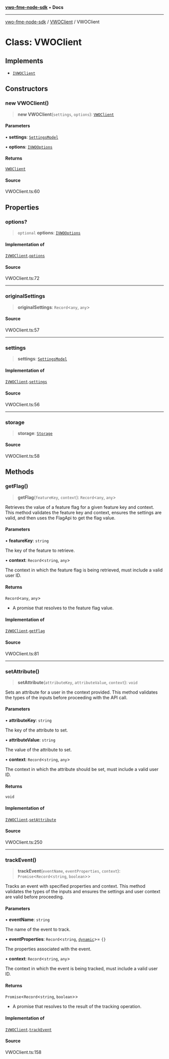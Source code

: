 [**vwo-fme-node-sdk**](../../README.md) • **Docs**

---

[vwo-fme-node-sdk](../../modules.md) / [VWOClient](../README.md) / VWOClient

# Class: VWOClient

## Implements

- [`IVWOClient`](../interfaces/IVWOClient.md)

## Constructors

### new VWOClient()

> **new VWOClient**(`settings`, `options`): [`VWOClient`](VWOClient.md)

#### Parameters

• **settings**: [`SettingsModel`](../../models/settings/SettingsModel/classes/SettingsModel.md)

• **options**: [`IVWOOptions`](../../models/VWOOptionsModel/interfaces/IVWOOptions.md)

#### Returns

[`VWOClient`](VWOClient.md)

#### Source

VWOClient.ts:60

## Properties

### options?

> `optional` **options**: [`IVWOOptions`](../../models/VWOOptionsModel/interfaces/IVWOOptions.md)

#### Implementation of

[`IVWOClient`](../interfaces/IVWOClient.md).[`options`](../interfaces/IVWOClient.md#options)

#### Source

VWOClient.ts:72

---

### originalSettings

> **originalSettings**: `Record`\<`any`, `any`\>

#### Source

VWOClient.ts:57

---

### settings

> **settings**: [`SettingsModel`](../../models/settings/SettingsModel/classes/SettingsModel.md)

#### Implementation of

[`IVWOClient`](../interfaces/IVWOClient.md).[`settings`](../interfaces/IVWOClient.md#settings)

#### Source

VWOClient.ts:56

---

### storage

> **storage**: [`Storage`](../../packages/storage/Storage/classes/Storage.md)

#### Source

VWOClient.ts:58

## Methods

### getFlag()

> **getFlag**(`featureKey`, `context`): `Record`\<`any`, `any`\>

Retrieves the value of a feature flag for a given feature key and context.
This method validates the feature key and context, ensures the settings are valid, and then uses the FlagApi to get the flag value.

#### Parameters

• **featureKey**: `string`

The key of the feature to retrieve.

• **context**: `Record`\<`string`, `any`\>

The context in which the feature flag is being retrieved, must include a valid user ID.

#### Returns

`Record`\<`any`, `any`\>

- A promise that resolves to the feature flag value.

#### Implementation of

[`IVWOClient`](../interfaces/IVWOClient.md).[`getFlag`](../interfaces/IVWOClient.md#getflag)

#### Source

VWOClient.ts:81

---

### setAttribute()

> **setAttribute**(`attributeKey`, `attributeValue`, `context`): `void`

Sets an attribute for a user in the context provided.
This method validates the types of the inputs before proceeding with the API call.

#### Parameters

• **attributeKey**: `string`

The key of the attribute to set.

• **attributeValue**: `string`

The value of the attribute to set.

• **context**: `Record`\<`string`, `any`\>

The context in which the attribute should be set, must include a valid user ID.

#### Returns

`void`

#### Implementation of

[`IVWOClient`](../interfaces/IVWOClient.md).[`setAttribute`](../interfaces/IVWOClient.md#setattribute)

#### Source

VWOClient.ts:250

---

### trackEvent()

> **trackEvent**(`eventName`, `eventProperties`, `context`): `Promise`\<`Record`\<`string`, `boolean`\>\>

Tracks an event with specified properties and context.
This method validates the types of the inputs and ensures the settings and user context are valid before proceeding.

#### Parameters

• **eventName**: `string`

The name of the event to track.

• **eventProperties**: `Record`\<`string`, [`dynamic`](../../types/Common/type-aliases/dynamic.md)\>= `{}`

The properties associated with the event.

• **context**: `Record`\<`string`, `any`\>

The context in which the event is being tracked, must include a valid user ID.

#### Returns

`Promise`\<`Record`\<`string`, `boolean`\>\>

- A promise that resolves to the result of the tracking operation.

#### Implementation of

[`IVWOClient`](../interfaces/IVWOClient.md).[`trackEvent`](../interfaces/IVWOClient.md#trackevent)

#### Source

VWOClient.ts:158
